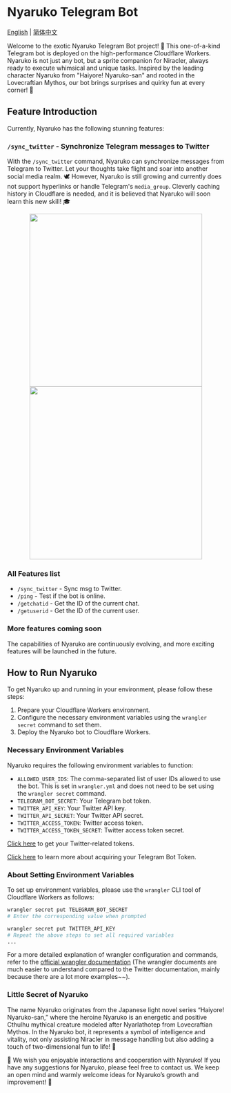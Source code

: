 # Nyaruko Telegram Bot

[English](README.md) | [简体中文](README.cn.md)

Welcome to the exotic Nyaruko Telegram Bot project! 🌟 This one-of-a-kind Telegram bot is deployed on the high-performance Cloudflare Workers. Nyaruko is not just any bot, but a sprite companion for Niracler, always ready to execute whimsical and unique tasks. Inspired by the leading character Nyaruko from "Haiyore! Nyaruko-san" and rooted in the Lovecraftian Mythos, our bot brings surprises and quirky fun at every corner! 👾

## Feature Introduction

Currently, Nyaruko has the following stunning features:

### `/sync_twitter` - Synchronize Telegram messages to Twitter

With the `/sync_twitter` command, Nyaruko can synchronize messages from Telegram to Twitter. Let your thoughts take flight and soar into another social media realm. 🕊️ However, Nyaruko is still growing and currently does not support hyperlinks or handle Telegram's `media_group`. Cleverly caching history in Cloudflare is needed, and it is believed that Nyaruko will soon learn this new skill! 🎓

<div align=center>
  <img width="400" src="doc/image2.png">
  <img width="400" src="doc/image1.png">
</div>

### All Features list

- `/sync_twitter` - Sync msg to Twitter.
- `/ping` - Test if the bot is online.
- `/getchatid` - Get the ID of the current chat.
- `/getuserid` - Get the ID of the current user.

### More features coming soon

The capabilities of Nyaruko are continuously evolving, and more exciting features will be launched in the future.

## How to Run Nyaruko

To get Nyaruko up and running in your environment, please follow these steps:

1. Prepare your Cloudflare Workers environment.
2. Configure the necessary environment variables using the `wrangler secret` command to set them.
3. Deploy the Nyaruko bot to Cloudflare Workers.

### Necessary Environment Variables

Nyaruko requires the following environment variables to function:

- `ALLOWED_USER_IDS`: The comma-separated list of user IDs allowed to use the bot. This is set in `wrangler.yml` and does not need to be set using the `wrangler secret` command.
- `TELEGRAM_BOT_SECRET`: Your Telegram bot token.
- `TWITTER_API_KEY`: Your Twitter API key.
- `TWITTER_API_SECRET`: Your Twitter API secret.
- `TWITTER_ACCESS_TOKEN`: Twitter access token.
- `TWITTER_ACCESS_TOKEN_SECRET`: Twitter access token secret.

[Click here](https://developer.twitter.com/en/portal/dashboard) to get your Twitter-related tokens.

[Click here](https://core.telegram.org/bots#6-botfather) to learn more about acquiring your Telegram Bot Token.

### About Setting Environment Variables

To set up environment variables, please use the `wrangler` CLI tool of Cloudflare Workers as follows:

```bash
wrangler secret put TELEGRAM_BOT_SECRET
# Enter the corresponding value when prompted

wrangler secret put TWITTER_API_KEY
# Repeat the above steps to set all required variables
...
```

For a more detailed explanation of wrangler configuration and commands, refer to the [official wrangler documentation](https://developers.cloudflare.com/workers/wrangler/commands/) (The wrangler documents are much easier to understand compared to the Twitter documentation, mainly because there are a lot more examples~~).

### Little Secret of Nyaruko

The name Nyaruko originates from the Japanese light novel series “Haiyore! Nyaruko-san,” where the heroine Nyaruko is an energetic and positive Cthulhu mythical creature modeled after Nyarlathotep from Lovecraftian Mythos. In the Nyaruko bot, it represents a symbol of intelligence and vitality, not only assisting Niracler in message handling but also adding a touch of two-dimensional fun to life! 🌈

🎉 We wish you enjoyable interactions and cooperation with Nyaruko! If you have any suggestions for Nyaruko, please feel free to contact us. We keep an open mind and warmly welcome ideas for Nyaruko’s growth and improvement! 💌
